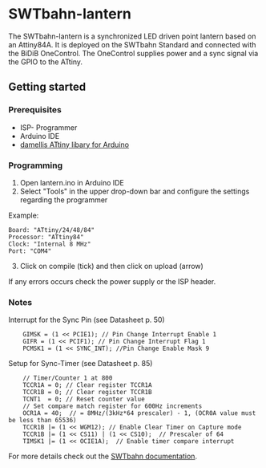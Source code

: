 # SWTbahn-lantern

The SWTbahn-lantern is a synchronized LED driven point lantern based on an Attiny84A.
It is deployed on the SWTbahn Standard and connected with the BiDiB OneControl.
The OneControl supplies power and a sync signal via the GPIO to the ATtiny.


## Getting started


### Prerequisites

  - ISP- Programmer
  - Arduino IDE
  - [damellis ATtiny libary for Arduino](https://github.com/damellis/attiny)

### Programming

  1. Open lantern.ino in Arduino IDE
  2. Select "Tools" in the upper drop-down bar and configure the settings regarding the programmer

  Example:

  ```
  Board: "ATtiny/24/48/84"
  Processor: "ATtiny84"
  Clock: "Internal 8 MHz"
  Port: "COM4"
  ```

  3. Click on compile (tick) and then click on upload (arrow)

If any errors occurs check the power supply or the ISP header.

### Notes

Interrupt for the Sync Pin (see Datasheet p. 50)

```
    GIMSK = (1 << PCIE1); // Pin Change Interrupt Enable 1
    GIFR = (1 << PCIF1); // Pin Change Interrupt Flag 1
    PCMSK1 = (1 << SYNC_INT); //Pin Change Enable Mask 9
```

Setup for Sync-Timer (see Datasheet p. 85)

```
    // Timer/Counter 1 at 800
    TCCR1A = 0; // Clear register TCCR1A
    TCCR1B = 0; // Clear register TCCR1B
    TCNT1  = 0; // Reset counter value
    // Set compare match register for 600Hz increments
    OCR1A = 40;  // = 8MHz/(3kHz*64 prescaler) - 1, (OCR0A value must be less than 65536)
    TCCR1B |= (1 << WGM12); // Enable Clear Timer on Capture mode
    TCCR1B |= (1 << CS11) | (1 << CS10);  // Prescaler of 64
    TIMSK1 |= (1 << OCIE1A);  // Enable timer compare interrupt
```

For more details check out the [SWTbahn documentation](https://vc.uni-bamberg.de/moodle/course/view.php?id=26901 "SWTbahn").
